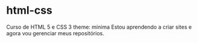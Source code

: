 # html-css
 Curso de HTML 5 e CSS 3
theme: minima
Estou aprendendo a criar sites e agora vou gerenciar meus repositórios.
